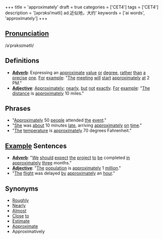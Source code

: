 +++
title = 'approximately'
draft = true
categories = ['CET4']
tags = ['CET4']
description = '[əprɔksiˈmətli] ad.近似地，大约'
keywords = ['ai words', 'approximately']
+++

## [Pronunciation](/post/pronunciation/)
/əˈprəksɪmətli/

## Definitions
- **[Adverb](/post/adverb/)**: Expressing an [approximate](/post/approximate/) [value](/post/value/) [or](/post/or/) [degree](/post/degree/), [rather](/post/rather/) [than](/post/than/) [a](/post/a/) [precise](/post/precise/) [one](/post/one/). [For](/post/for/) [example](/post/example/): "[The](/post/the/) [meeting](/post/meeting/) [will](/post/will/) [start](/post/start/) [approximately](/post/approximately/) [at](/post/at/) 2 PM."
- **[Adjective](/post/adjective/)**: [Approximately](/post/approximately/); [nearly](/post/nearly/), [but](/post/but/) [not](/post/not/) [exactly](/post/exactly/). [For](/post/for/) [example](/post/example/): "[The](/post/the/) [distance](/post/distance/) is [approximately](/post/approximately/) 10 miles."

## Phrases
- "[Approximately](/post/approximately/) 50 [people](/post/people/) attended [the](/post/the/) [event](/post/event/)."
- "[She](/post/she/) was [about](/post/about/) 10 minutes [late](/post/late/), arriving [approximately](/post/approximately/) [on](/post/on/) [time](/post/time/)."
- "[The](/post/the/) [temperature](/post/temperature/) is [approximately](/post/approximately/) 70 degrees Fahrenheit."

## [Example](/post/example/) Sentences
- **[Adverb](/post/adverb/)**: "[We](/post/we/) [should](/post/should/) [expect](/post/expect/) [the](/post/the/) [project](/post/project/) [to](/post/to/) [be](/post/be/) completed [in](/post/in/) [approximately](/post/approximately/) [three](/post/three/) months."
- **[Adjective](/post/adjective/)**: "[The](/post/the/) [population](/post/population/) is [approximately](/post/approximately/) 1 [million](/post/million/)."
- "[The](/post/the/) [flight](/post/flight/) was delayed [by](/post/by/) [approximately](/post/approximately/) an [hour](/post/hour/)."

## Synonyms
- [Roughly](/post/roughly/)
- [Nearly](/post/nearly/)
- [Almost](/post/almost/)
- [Close](/post/close/) [to](/post/to/)
- [Estimate](/post/estimate/)
- [Approximate](/post/approximate/)
- Approximatively
